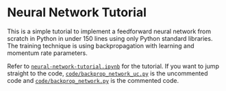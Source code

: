 # Neural Network Tutorial

This is a simple tutorial to implement a feedforward neural network from scratch in Python in under 150 lines using only Python standard libraries. The training technique is using backpropagation with learning and momentum rate parameters.

Refer to <a href="https://github.com/stratzilla/neural-network-tutorial/blob/master/neural-network-tutorial.ipynb">`neural-network-tutorial.ipynb`</a> for the tutorial. If you want to jump straight to the code, <a href="https://github.com/stratzilla/neural-network-tutorial/blob/master/code/backprop_network_uc.py">`code/backprop_network_uc.py`</a> is the uncommented code and <a href="https://github.com/stratzilla/neural-network-tutorial/blob/master/code/backprop_network.py">`code/backprop_network.py`</a> is the commented code.
